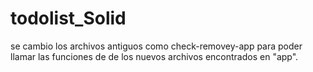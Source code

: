 # todolist_Solid

se cambio los archivos antiguos como check-removey-app para poder 
llamar las funciones de de los nuevos archivos encontrados en "app".
